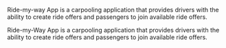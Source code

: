 
Ride-my-way App is a carpooling application that provides drivers with the ability to create ride offers
and passengers to join available ride offers.

Ride-my-Way App is a carpooling application that provides drivers with the ability to create ride offers
and passengers to join available ride offers.
